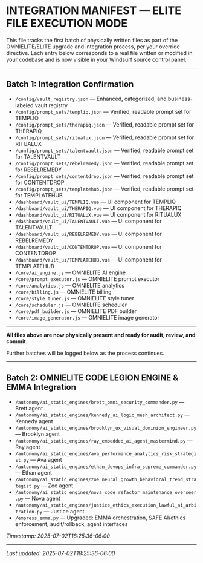 # INTEGRATION MANIFEST — ELITE FILE EXECUTION MODE

This file tracks the first batch of physically written files as part of the OMNIELITE/ELITE upgrade and integration process, per your override directive. Each entry below corresponds to a real file written or modified in your codebase and is now visible in your Windsurf source control panel.

---

## Batch 1: Integration Confirmation

- `/config/vault_registry.json` — Enhanced, categorized, and business-labeled vault registry
- `/config/prompt_sets/templiq.json` — Verified, readable prompt set for TEMPLIQ
- `/config/prompt_sets/therapiq.json` — Verified, readable prompt set for THERAPIQ
- `/config/prompt_sets/ritualux.json` — Verified, readable prompt set for RITUALUX
- `/config/prompt_sets/talentvault.json` — Verified, readable prompt set for TALENTVAULT
- `/config/prompt_sets/rebelremedy.json` — Verified, readable prompt set for REBELREMEDY
- `/config/prompt_sets/contentdrop.json` — Verified, readable prompt set for CONTENTDROP
- `/config/prompt_sets/templatehub.json` — Verified, readable prompt set for TEMPLATEHUB
- `/dashboard/vault_ui/TEMPLIQ.vue` — UI component for TEMPLIQ
- `/dashboard/vault_ui/THERAPIQ.vue` — UI component for THERAPIQ
- `/dashboard/vault_ui/RITUALUX.vue` — UI component for RITUALUX
- `/dashboard/vault_ui/TALENTVAULT.vue` — UI component for TALENTVAULT
- `/dashboard/vault_ui/REBELREMEDY.vue` — UI component for REBELREMEDY
- `/dashboard/vault_ui/CONTENTDROP.vue` — UI component for CONTENTDROP
- `/dashboard/vault_ui/TEMPLATEHUB.vue` — UI component for TEMPLATEHUB
- `/core/ai_engine.js` — OMNIELITE AI engine
- `/core/prompt_executor.js` — OMNIELITE prompt executor
- `/core/analytics.js` — OMNIELITE analytics
- `/core/billing.js` — OMNIELITE billing
- `/core/style_tuner.js` — OMNIELITE style tuner
- `/core/scheduler.js` — OMNIELITE scheduler
- `/core/pdf_builder.js` — OMNIELITE PDF builder
- `/core/image_generator.js` — OMNIELITE image generator

---

**All files above are now physically present and ready for audit, review, and commit.**

Further batches will be logged below as the process continues.

---

## Batch 2: OMNIELITE CODE LEGION ENGINE & EMMA Integration
- `/autonomy/ai_static_engines/brett_omni_security_commander.py` — Brett agent
- `/autonomy/ai_static_engines/kennedy_ai_logic_mesh_architect.py` — Kennedy agent
- `/autonomy/ai_static_engines/brooklyn_ux_visual_dominion_engineer.py` — Brooklyn agent
- `/autonomy/ai_static_engines/ray_embedded_ai_agent_mastermind.py` — Ray agent
- `/autonomy/ai_static_engines/ava_performance_analytics_risk_strategist.py` — Ava agent
- `/autonomy/ai_static_engines/ethan_devops_infra_supreme_commander.py` — Ethan agent
- `/autonomy/ai_static_engines/zoe_neural_growth_behavioral_trend_strategist.py` — Zoe agent
- `/autonomy/ai_static_engines/nova_code_refactor_maintenance_overseer.py` — Nova agent
- `/autonomy/ai_static_engines/justice_ethics_execution_lawful_ai_arbitration.py` — Justice agent
- `/empress_emma.py` — Upgraded: EMMA orchestration, SAFE AI/ethics enforcement, audit/rollback, agent interfaces

_Timestamp: 2025-07-02T18:25:36-06:00_

---

_Last updated: 2025-07-02T18:25:36-06:00_
